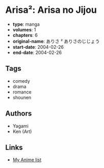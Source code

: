 # Arisa²: Arisa no Jijou

-   **type**: manga
-   **volumes**: 1
-   **chapters**: 6
-   **original-name**: ありさ ² ありさのじじょう
-   **start-date**: 2004-02-26
-   **end-date**: 2004-02-26

## Tags

-   comedy
-   drama
-   romance
-   shounen

## Authors

-   Yagami
-   Ken (Art)

## Links

-   [My Anime list](https://myanimelist.net/manga/85001/Arisa%C2%B2__Arisa_no_Jijou)

